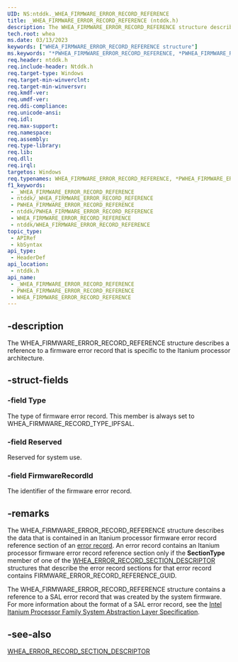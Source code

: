 ```yaml
---
UID: NS:ntddk._WHEA_FIRMWARE_ERROR_RECORD_REFERENCE
title: _WHEA_FIRMWARE_ERROR_RECORD_REFERENCE (ntddk.h)
description: The WHEA_FIRMWARE_ERROR_RECORD_REFERENCE structure describes a reference to a firmware error record that is specific to the Itanium processor architecture.
tech.root: whea
ms.date: 03/13/2023
keywords: ["WHEA_FIRMWARE_ERROR_RECORD_REFERENCE structure"]
ms.keywords: "*PWHEA_FIRMWARE_ERROR_RECORD_REFERENCE, *PWHEA_FIRMWARE_RECORD, PWHEA_FIRMWARE_ERROR_RECORD_REFERENCE, PWHEA_FIRMWARE_ERROR_RECORD_REFERENCE structure pointer [WHEA Drivers and Applications], WHEA_FIRMWARE_ERROR_RECORD_REFERENCE, WHEA_FIRMWARE_ERROR_RECORD_REFERENCE structure [WHEA Drivers and Applications], WHEA_FIRMWARE_RECORD, _WHEA_FIRMWARE_ERROR_RECORD_REFERENCE, ntddk/PWHEA_FIRMWARE_ERROR_RECORD_REFERENCE, ntddk/WHEA_FIRMWARE_ERROR_RECORD_REFERENCE, whea.whea_firmware_error_record_reference, whearef_b43d8c6f-f768-47a1-9494-4a4bfac7d586.xml"
req.header: ntddk.h
req.include-header: Ntddk.h
req.target-type: Windows
req.target-min-winverclnt:
req.target-min-winversvr: 
req.kmdf-ver: 
req.umdf-ver: 
req.ddi-compliance: 
req.unicode-ansi: 
req.idl: 
req.max-support: 
req.namespace: 
req.assembly: 
req.type-library: 
req.lib: 
req.dll: 
req.irql: 
targetos: Windows
req.typenames: WHEA_FIRMWARE_ERROR_RECORD_REFERENCE, *PWHEA_FIRMWARE_ERROR_RECORD_REFERENCE
f1_keywords:
 - _WHEA_FIRMWARE_ERROR_RECORD_REFERENCE
 - ntddk/_WHEA_FIRMWARE_ERROR_RECORD_REFERENCE
 - PWHEA_FIRMWARE_ERROR_RECORD_REFERENCE
 - ntddk/PWHEA_FIRMWARE_ERROR_RECORD_REFERENCE
 - WHEA_FIRMWARE_ERROR_RECORD_REFERENCE
 - ntddk/WHEA_FIRMWARE_ERROR_RECORD_REFERENCE
topic_type:
 - APIRef
 - kbSyntax
api_type:
 - HeaderDef
api_location:
 - ntddk.h
api_name:
 - _WHEA_FIRMWARE_ERROR_RECORD_REFERENCE
 - PWHEA_FIRMWARE_ERROR_RECORD_REFERENCE
 - WHEA_FIRMWARE_ERROR_RECORD_REFERENCE
---
```


## -description

The WHEA_FIRMWARE_ERROR_RECORD_REFERENCE structure describes a reference to a firmware error record that is specific to the Itanium processor architecture.

## -struct-fields

### -field Type

The type of firmware error record. This member is always set to WHEA_FIRMWARE_RECORD_TYPE_IPFSAL.

### -field Reserved

Reserved for system use.

### -field FirmwareRecordId

The identifier of the firmware error record.

## -remarks

The WHEA_FIRMWARE_ERROR_RECORD_REFERENCE structure describes the data that is contained in an Itanium processor firmware error record reference section of an [error record](/windows-hardware/drivers/whea/error-records). An error record contains an Itanium processor firmware error record reference section only if the **SectionType** member of one of the [WHEA_ERROR_RECORD_SECTION_DESCRIPTOR](/windows-hardware/drivers/ddi/ntddk/ns-ntddk-_whea_error_record_section_descriptor) structures that describe the error record sections for that error record contains FIRMWARE_ERROR_RECORD_REFERENCE_GUID.

The WHEA_FIRMWARE_ERROR_RECORD_REFERENCE structure contains a reference to a SAL error record that was created by the system firmware. For more information about the format of a SAL error record, see the [Intel Itanium Processor Family System Abstraction Layer Specification](https://www.intel.com/content/dam/www/public/us/en/documents/specification-updates/itanium-system-abstraction-layer-specification.pdf).

## -see-also

[WHEA_ERROR_RECORD_SECTION_DESCRIPTOR](/windows-hardware/drivers/ddi/ntddk/ns-ntddk-_whea_error_record_section_descriptor)
